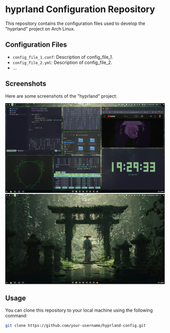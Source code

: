 # hyprland Configuration Repository

This repository contains the configuration files used to develop the "hyprland" project on Arch Linux.

## Configuration Files

- `config_file_1.conf`: Description of config_file_1.
- `config_file_2.yml`: Description of config_file_2.
- ...

## Screenshots

Here are some screenshots of the "hyprland" project:

![Screenshot 1](ScreenShots/Rice_Desktop.png)
![Screenshot 2](ScreenShots/Desktop.png)

## Usage

You can clone this repository to your local machine using the following command:

```bash
git clone https://github.com/your-username/hyprland-config.git


